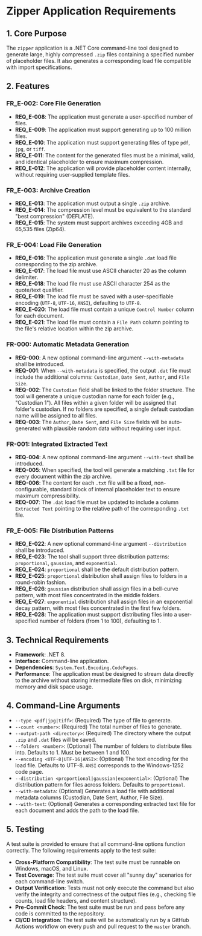 # Zipper Application Requirements

## 1. Core Purpose

The `zipper` application is a .NET Core command-line tool designed to generate large, highly compressed `.zip` files containing a specified number of placeholder files. It also generates a corresponding load file compatible with import specifications.

## 2. Features

### FR_E-002: Core File Generation
- **REQ_E-008**: The application must generate a user-specified number of files.
- **REQ_E-009**: The application must support generating up to 100 million files.
- **REQ_E-010**: The application must support generating files of type `pdf`, `jpg`, or `tiff`.
- **REQ_E-011**: The content for the generated files must be a minimal, valid, and identical placeholder to ensure maximum compression.
- **REQ_E-012**: The application will provide placeholder content internally, without requiring user-supplied template files.

### FR_E-003: Archive Creation
- **REQ_E-013**: The application must output a single `.zip` archive.
- **REQ_E-014**: The compression level must be equivalent to the standard "best compression" (DEFLATE).
- **REQ_E-015**: The system must support archives exceeding 4GB and 65,535 files (Zip64).

### FR_E-004: Load File Generation
- **REQ_E-016**: The application must generate a single `.dat` load file corresponding to the zip archive.
- **REQ_E-017**: The load file must use ASCII character 20 as the column delimiter.
- **REQ_E-018**: The load file must use ASCII character 254 as the quote/text qualifier.
- **REQ_E-019**: The load file must be saved with a user-specifiable encoding (`UTF-8`, `UTF-16`, `ANSI`), defaulting to `UTF-8`.
- **REQ_E-020**: The load file must contain a unique `Control Number` column for each document.
- **REQ_E-021**: The load file must contain a `File Path` column pointing to the file's relative location within the zip archive.

### FR-000: Automatic Metadata Generation
- **REQ-000**: A new optional command-line argument `--with-metadata` shall be introduced.
- **REQ-001**: When `--with-metadata` is specified, the output `.dat` file must include the additional columns: `Custodian`, `Date Sent`, `Author`, and `File Size`.
- **REQ-002**: The `Custodian` field shall be linked to the folder structure. The tool will generate a unique custodian name for each folder (e.g., "Custodian 1"). All files within a given folder will be assigned that folder's custodian. If no folders are specified, a single default custodian name will be assigned to all files.
- **REQ-003**: The `Author`, `Date Sent`, and `File Size` fields will be auto-generated with plausible random data without requiring user input.

### FR-001: Integrated Extracted Text
- **REQ-004**: A new optional command-line argument `--with-text` shall be introduced.
- **REQ-005**: When specified, the tool will generate a matching `.txt` file for every document within the zip archive.
- **REQ-006**: The content for each `.txt` file will be a fixed, non-configurable, standard block of internal placeholder text to ensure maximum compressibility.
- **REQ-007**: The `.dat` load file must be updated to include a column `Extracted Text` pointing to the relative path of the corresponding `.txt` file.

### FR_E-005: File Distribution Patterns
- **REQ_E-022**: A new optional command-line argument `--distribution` shall be introduced.
- **REQ_E-023**: The tool shall support three distribution patterns: `proportional`, `gaussian`, and `exponential`.
- **REQ_E-024**: `proportional` shall be the default distribution pattern.
- **REQ_E-025**: `proportional` distribution shall assign files to folders in a round-robin fashion.
- **REQ_E-026**: `gaussian` distribution shall assign files in a bell-curve pattern, with most files concentrated in the middle folders.
- **REQ_E-027**: `exponential` distribution shall assign files in an exponential decay pattern, with most files concentrated in the first few folders.
- **REQ_E-028**: The application must support distributing files into a user-specified number of folders (from 1 to 100), defaulting to 1.

## 3. Technical Requirements

- **Framework**: .NET 8.
- **Interface**: Command-line application.
- **Dependencies**: `System.Text.Encoding.CodePages`.
- **Performance**: The application must be designed to stream data directly to the archive without storing intermediate files on disk, minimizing memory and disk space usage.

## 4. Command-Line Arguments

- `--type <pdf|jpg|tiff>`: (Required) The type of file to generate.
- `--count <number>`: (Required) The total number of files to generate.
- `--output-path <directory>`: (Required) The directory where the output `.zip` and `.dat` files will be saved.
- `--folders <number>`: (Optional) The number of folders to distribute files into. Defaults to 1. Must be between 1 and 100.
- `--encoding <UTF-8|UTF-16|ANSI>`: (Optional) The text encoding for the load file. Defaults to UTF-8. `ANSI` corresponds to the Windows-1252 code page.
- `--distribution <proportional|gaussian|exponential>`: (Optional) The distribution pattern for files across folders. Defaults to `proportional`.
- `--with-metadata`: (Optional) Generates a load file with additional metadata columns (Custodian, Date Sent, Author, File Size).
- `--with-text`: (Optional) Generates a corresponding extracted text file for each document and adds the path to the load file.

## 5. Testing

A test suite is provided to ensure that all command-line options function correctly. The following requirements apply to the test suite:

-   **Cross-Platform Compatibility**: The test suite must be runnable on Windows, macOS, and Linux.
-   **Test Coverage**: The test suite must cover all "sunny day" scenarios for each command-line switch.
-   **Output Verification**: Tests must not only execute the command but also verify the integrity and correctness of the output files (e.g., checking file counts, load file headers, and content structure).
-   **Pre-Commit Check**: The test suite must be run and pass before any code is committed to the repository.
-   **CI/CD Integration**: The test suite will be automatically run by a GitHub Actions workflow on every push and pull request to the `master` branch.
